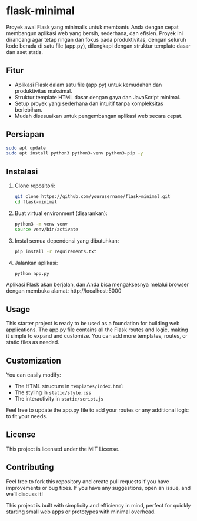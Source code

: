 # flask-minimal

Proyek awal Flask yang minimalis untuk membantu Anda dengan cepat membangun aplikasi web yang bersih, sederhana, dan efisien. Proyek ini dirancang agar tetap ringan dan fokus pada produktivitas, dengan seluruh kode berada di satu file (app.py), dilengkapi dengan struktur template dasar dan aset statis.

## Fitur
- Aplikasi Flask dalam satu file (app.py) untuk kemudahan dan produktivitas maksimal.
- Struktur template HTML dasar dengan gaya dan JavaScript minimal.
- Setup proyek yang sederhana dan intuitif tanpa kompleksitas berlebihan.
- Mudah disesuaikan untuk pengembangan aplikasi web secara cepat.

## Persiapan
```bash
sudo apt update
sudo apt install python3 python3-venv python3-pip -y
```

## Instalasi

1. Clone repositori:
   ```bash
   git clone https://github.com/yourusername/flask-minimal.git
   cd flask-minimal
   ```

2. Buat virtual environment (disarankan):
   ```bash
   python3 -m venv venv
   source venv/bin/activate
   ```

3. Instal semua dependensi yang dibutuhkan:
   ```bash
   pip install -r requirements.txt
   ```

4. Jalankan aplikasi:
   ```bash
   python app.py
   ```

Aplikasi Flask akan berjalan, dan Anda bisa mengaksesnya melalui browser dengan membuka alamat: http://localhost:5000

## Usage

This starter project is ready to be used as a foundation for building web applications. The app.py file contains all the Flask routes and logic, making it simple to expand and customize. You can add more templates, routes, or static files as needed.

## Customization
You can easily modify:

 - The HTML structure in `templates/index.html`
 - The styling in `static/style.css`
 - The interactivity in `static/script.js`

Feel free to update the app.py file to add your routes or any additional logic to fit your needs.

## License
This project is licensed under the MIT License.

## Contributing
Feel free to fork this repository and create pull requests if you have improvements or bug fixes. If you have any suggestions, open an issue, and we’ll discuss it!

This project is built with simplicity and efficiency in mind, perfect for quickly starting small web apps or prototypes with minimal overhead.
